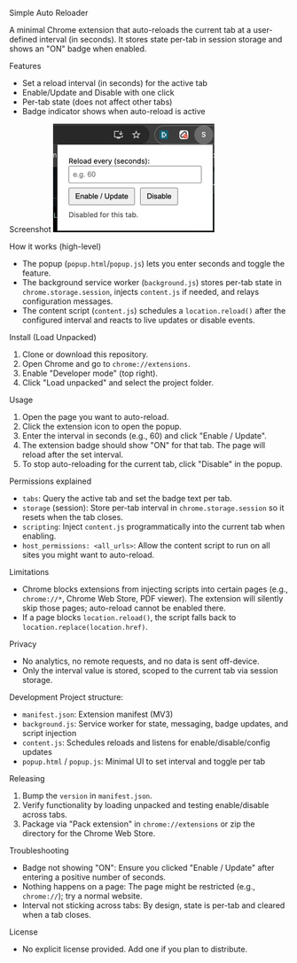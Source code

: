 Simple Auto Reloader

A minimal Chrome extension that auto-reloads the current tab at a user-defined interval (in seconds). It stores state per-tab in session storage and shows an "ON" badge when enabled.

Features
- Set a reload interval (in seconds) for the active tab
- Enable/Update and Disable with one click
- Per-tab state (does not affect other tabs)
- Badge indicator shows when auto-reload is active

Screenshot
![Extension popup showing controls](docs/extension-popup.png)

How it works (high-level)
- The popup (`popup.html`/`popup.js`) lets you enter seconds and toggle the feature.
- The background service worker (`background.js`) stores per-tab state in `chrome.storage.session`, injects `content.js` if needed, and relays configuration messages.
- The content script (`content.js`) schedules a `location.reload()` after the configured interval and reacts to live updates or disable events.

Install (Load Unpacked)
1. Clone or download this repository.
2. Open Chrome and go to `chrome://extensions`.
3. Enable "Developer mode" (top right).
4. Click "Load unpacked" and select the project folder.

Usage
1. Open the page you want to auto-reload.
2. Click the extension icon to open the popup.
3. Enter the interval in seconds (e.g., 60) and click "Enable / Update".
4. The extension badge should show "ON" for that tab. The page will reload after the set interval.
5. To stop auto-reloading for the current tab, click "Disable" in the popup.

Permissions explained
- `tabs`: Query the active tab and set the badge text per tab.
- `storage` (session): Store per-tab interval in `chrome.storage.session` so it resets when the tab closes.
- `scripting`: Inject `content.js` programmatically into the current tab when enabling.
- `host_permissions: <all_urls>`: Allow the content script to run on all sites you might want to auto-reload.

Limitations
- Chrome blocks extensions from injecting scripts into certain pages (e.g., `chrome://*`, Chrome Web Store, PDF viewer). The extension will silently skip those pages; auto-reload cannot be enabled there.
- If a page blocks `location.reload()`, the script falls back to `location.replace(location.href)`.

Privacy
- No analytics, no remote requests, and no data is sent off-device.
- Only the interval value is stored, scoped to the current tab via session storage.

Development
Project structure:
- `manifest.json`: Extension manifest (MV3)
- `background.js`: Service worker for state, messaging, badge updates, and script injection
- `content.js`: Schedules reloads and listens for enable/disable/config updates
- `popup.html` / `popup.js`: Minimal UI to set interval and toggle per tab

Releasing
1. Bump the `version` in `manifest.json`.
2. Verify functionality by loading unpacked and testing enable/disable across tabs.
3. Package via "Pack extension" in `chrome://extensions` or zip the directory for the Chrome Web Store.

Troubleshooting
- Badge not showing "ON": Ensure you clicked "Enable / Update" after entering a positive number of seconds.
- Nothing happens on a page: The page might be restricted (e.g., `chrome://`); try a normal website.
- Interval not sticking across tabs: By design, state is per-tab and cleared when a tab closes.

License
- No explicit license provided. Add one if you plan to distribute.


